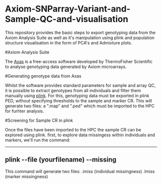 # Axiom-SNParray-Variant-and-Sample-QC-and-visualisation
This repository provides the basic steps to export genotyping data from the Axiom Analysis Suite as well as it's manipulation using plink and population structure visualisation in the form of PCA's and Admixture plots.

#Axiom Analysis Suite

The [Axas](https://www.thermofisher.com/uk/en/home/life-science/microarray-analysis/microarray-analysis-instruments-software-services/microarray-analysis-software/axiom-analysis-suite.html) is a free-access software developed by ThermoFisher Scientific to analyse genotyping data generated by Axiom microarrays. 

#Generating genotype data from Axas

Whilst the software provides standard parameters for sample and array QC, it is possible to extract genotypes from all individuals and filter them manually using [plink](https://www.ncbi.nlm.nih.gov/pmc/articles/PMC1950838/). For this, genotyping data must be exported in plink PED, without specifying thresholds to the sample and marker CR. This will generate two files: a ".map" and ".ped" which must be imported to the HPC for furhter analysis.

#Screening for Sample CR in plink 

Once the files have been imported to the HPC the sample CR can be explored using plink.
first, to explore data missingess within individuals and markers, we'll run the command:

---
plink --file (yourfilename) --missing 
---

This command will generate two files:
.imiss (individual missingness)
.lmiss (marker missingness)

